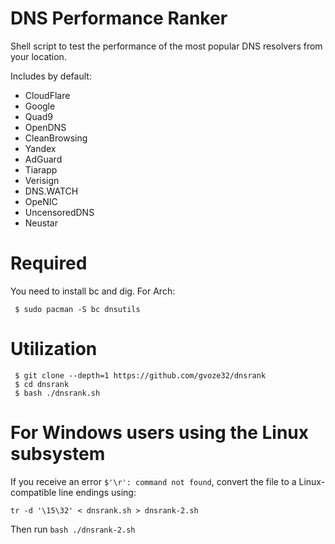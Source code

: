 # DNS Performance Ranker

Shell script to test the performance of the most popular DNS resolvers from your location.

Includes by default:
 * CloudFlare
 * Google
 * Quad9
 * OpenDNS
 * CleanBrowsing
 * Yandex
 * AdGuard
 * Tiarapp
 * Verisign 
 * DNS.WATCH
 * OpeNIC 
 * UncensoredDNS 
 * Neustar 

# Required 

You need to install bc and dig. For Arch:

```
 $ sudo pacman -S bc dnsutils
```

# Utilization

``` 
 $ git clone --depth=1 https://github.com/gvoze32/dnsrank
 $ cd dnsrank
 $ bash ./dnsrank.sh 
```

# For Windows users using the Linux subsystem

If you receive an error `$'\r': command not found`, convert the file to a Linux-compatible line endings using:

    tr -d '\15\32' < dnsrank.sh > dnsrank-2.sh
    
Then run `bash ./dnsrank-2.sh`

